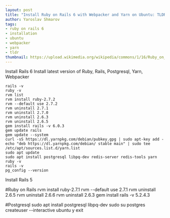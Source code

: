 ```yaml
---
layout: post
title: "Install Ruby on Rails 6 with Webpacker and Yarn on Ubuntu: TLDR"
author: Yaroslav Shmarov
tags: 
- ruby on rails 6
- installation
- ubuntu
- webpacker
- yarn
- tldr
thumbnail: https://upload.wikimedia.org/wikipedia/commons/1/16/Ruby_on_Rails-logo.png
---
```


Install Rails 6
Install latest version of Ruby, Rails, Postgresql, Yarn, Webpacker

```
rails -v
ruby -v
rvm list
rvm install ruby-2.7.2
rvm --default use 2.7.2
rvm uninstall 2.7.1
rvm uninstall 2.7.0
rvm uninstall 2.6.3
rvm uninstall 2.6.5
gem install rails -v 6.0.3
gem update rails
gem update --system
curl -sS https://dl.yarnpkg.com/debian/pubkey.gpg | sudo apt-key add -
echo "deb https://dl.yarnpkg.com/debian/ stable main" | sudo tee /etc/apt/sources.list.d/yarn.list
sudo apt update
sudo apt install postgresql libpq-dev redis-server redis-tools yarn
ruby -v
rails -v
pg_config --version
```

Install Rails 5

#Ruby on Rails
rvm install ruby-2.7.1
rvm --default use 2.7.1
rvm uninstall 2.6.5
rvm uninstall 2.6.6
rvm uninstall 2.6.3
gem install rails -v 5.2.4.3

#Postgresql
sudo apt install postgresql libpq-dev
sudo su postgres
createuser --interactive
ubuntu
y 
exit